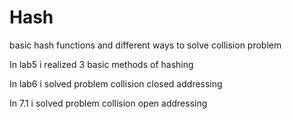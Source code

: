 # Hash
basic hash functions and different ways to solve collision problem

In lab5 i realized 3 basic methods of hashing

In lab6 i solved problem collision closed addressing

In 7.1 i solved problem collision open addressing
